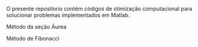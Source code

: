 <p> O presente repositorio contém códigos de otimização computacional para solucionar problemas implementados em Matlab. </p>

<p>Método da seção Áurea</p>
<p>Método de Fibonacci</p>
